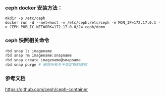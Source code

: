 ### ceph docker 安装方法：
```
mkdir -p /etc/ceph
docker run -d --net=host -v /etc/ceph:/etc/ceph -e MON_IP=172.17.0.1 -e CEPH_PUBLIC_NETWORK=172.17.0.0/24 ceph/demo
```
### ceph 快照相关命令
``` bash
rbd snap ls imagename
rbd snap rm imagename:snapname
rbd snap create imagename@snapname
rbd snap purge # 删除所有关于指定卷的快照
```
### 参考文档

https://github.com/ceph/ceph-container
